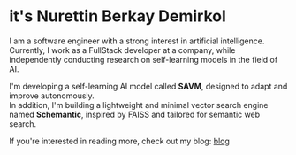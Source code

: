 # it's Nurettin Berkay Demirkol

I am a software engineer with a strong interest in artificial intelligence.  
Currently, I work as a FullStack developer at a company, while independently conducting research on self-learning models in the field of AI.

I'm developing a self-learning AI model called **SAVM**, designed to adapt and improve autonomously.  
In addition, I'm building a lightweight and minimal vector search engine named **Schemantic**, inspired by FAISS and tailored for semantic web search.

If you're interested in reading more, check out my blog: [blog](https://medium.com/@berkaydemirkol)
